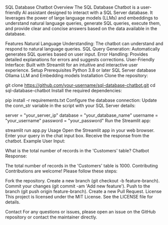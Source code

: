 SQL Database Chatbot
Overview
The SQL Database Chatbot is a user-friendly AI assistant designed to interact with a SQL Server database. It leverages the power of large language models (LLMs) and embeddings to understand natural language queries, generate SQL queries, execute them, and provide clear and concise answers based on the data available in the database.

Features
Natural Language Understanding: The chatbot can understand and respond to natural language queries.
SQL Query Generation: Automatically generates SQL queries based on user input.
Error Handling: Provides detailed explanations for errors and suggests corrections.
User-Friendly Interface: Built with Streamlit for an intuitive and interactive user experience.
Setup
Prerequisites
Python 3.8 or later
SQL Server database
Ollama LLM and Embedding models
Installation
Clone the repository:


git clone https://github.com/your-username/sql-database-chatbot.git
cd sql-database-chatbot
Install the required dependencies:


pip install -r requirements.txt
Configure the database connection:
Update the conn_str variable in the script with your SQL Server details:


server = "your_server_ip"
database = "your_database_name"
username = "your_username"
password = "your_password"
Run the Streamlit app:


streamlit run app.py
Usage
Open the Streamlit app in your web browser.
Enter your query in the chat input box.
Receive the response from the chatbot.
Example
User Input:


What is the total number of records in the 'Customers' table?
Chatbot Response:


The total number of records in the 'Customers' table is 1000.
Contributing
Contributions are welcome! Please follow these steps:

Fork the repository.
Create a new branch (git checkout -b feature-branch).
Commit your changes (git commit -am 'Add new feature').
Push to the branch (git push origin feature-branch).
Create a new Pull Request.
License
This project is licensed under the MIT License. See the LICENSE file for details.

Contact
For any questions or issues, please open an issue on the GitHub repository or contact the maintainer directly.
